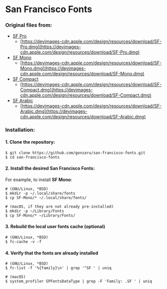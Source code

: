 # San Francisco Fonts

### **Original files from:**
- [SF Pro](https://devimages-cdn.apple.com/design/resources/download/SF-Pro.dmg)
  - [https://devimages-cdn.apple.com/design/resources/download/SF-Pro.dmg](https://devimages-cdn.apple.com/design/resources/download/SF-Pro.dmg)
- [SF Mono](https://devimages-cdn.apple.com/design/resources/download/SF-Mono.dmg)
  - [https://devimages-cdn.apple.com/design/resources/download/SF-Mono.dmg](https://devimages-cdn.apple.com/design/resources/download/SF-Mono.dmg)
- [SF Compact](https://devimages-cdn.apple.com/design/resources/download/SF-Compact.dmg)
  - [https://devimages-cdn.apple.com/design/resources/download/SF-Compact.dmg](https://devimages-cdn.apple.com/design/resources/download/SF-Compact.dmg)
- [SF Arabic](https://devimages-cdn.apple.com/design/resources/download/SF-Arabic.dmg)
  - [https://devimages-cdn.apple.com/design/resources/download/SF-Arabic.dmg](https://devimages-cdn.apple.com/design/resources/download/SF-Arabic.dmg)

### Installation:

#### 1. Clone the repository:
    $ git clone https://github.com/gonzaru/san-francisco-fonts.git
    $ cd san-francisco-fonts

#### 2. Install the desired San Francisco Fonts:
For example, to install **SF Mono**:

    # (GNU/Linux, *BSD)
    $ mkdir -p ~/.local/share/fonts
    $ cp SF-Mono/* ~/.local/share/fonts/

    # (macOS, if they are not already pre-installed)
    $ mkdir -p ~/Library/Fonts
    $ cp SF-Mono/* ~/Library/Fonts/

#### 3. Rebuild the local user fonts cache (optional)
    # (GNU/Linux, *BSD)
    $ fc-cache -v -f

#### 4. Verify that the fonts are already installed
    # (GNU/Linux, *BSD)
    $ fc-list -f '%{family}\n' | grep '^SF ' | uniq

    # (macOS)
    $ system_profiler SPFontsDataType | grep -F 'Family: .SF ' | uniq
